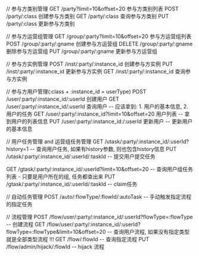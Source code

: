 // 参与方类别管理
GET  /party?limit=10&offset=20         参与方类别列表
POST /party/:class                     创建参与方类别
GET  /party/:class                     查询参与方类别
PUT  /party/:class                     更新参与方类别

// 参与方运营组管理
GET    /group/:party?limit=10&offset=20  参与方运营组列表
POST   /group/:party/:gname              创建参与方运营组
DELETE /group/:party/:gname              删除参与方运营组
PUT    /group/:party/:gname              更新参与方运营组

// 参与方实例管理
POST /inst/:party/:instance_id           创建参与方实例
PUT  /inst/:party/:instance_id           更新参与方实例
GET  /inst/:party/:instance_id           查询参与方实例

// 参与方用户管理(:class + :instance_id = userType)
POST /user/:party/:instance_id/:userId                 创建用户
GET  /user/:party/:instance_id/:userId                 查询用户  -- 应该拿到: 1. 用户的基本信息, 2. 用户的任务
GET  /user/:party/:instance_id?limit=10&offset=20      用户列表  -- 拿到用户的列表信息
PUT  /user/:party/:instance_id:/:userId                更新用户  -- 更新用户的基本信息

// 用户任务管理  and 运营组任务管理
GET /utask/:party/:instance_id/:userId?history=1                 -- 查询用户任务, 如果有history参数, 则也包含history信息
PUT /utask/:party/:instance_id/:userId/:taskId                   -- 提交用户提交任务

GET /gtask/:party/:instance_id/:userId?limit=10&offset=20        -- 查询用户组任务列表 - 只要是用户所在的组, 任务都查出来
PUT /gtask/:party/:instance_id/:userId/:taskId                   -- claim任务

// 自动任务管理
POST /auto/:flowType/:flowId/:autoTask   -- 手动触发指定流程的指定任务

// 流程管理
POST /flow/user/:party/:instance_id/:userId?flowType=:flowType                     -- 创建流程
GET  /flow/user/:party/:instance_id/:userId?flowType=:flowType&limit=10&offset=20  -- 查询用户流程, 如果没有指定类型就是全部类型流程  !!!
GET  /flow/:flowId                                                              -- 查询指定流程
PUT  /flow/admin/hijack/:flowId                                                 --  hijack 流程

